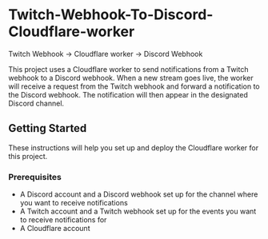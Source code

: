 # Twitch-Webhook-To-Discord-Cloudflare-worker
Twitch Webhook -> Cloudflare worker -> Discord Webhook

This project uses a Cloudflare worker to send notifications from a Twitch webhook to a Discord webhook. When a new stream goes live, the worker will receive a request from the Twitch webhook and forward a notification to the Discord webhook. The notification will then appear in the designated Discord channel.

## Getting Started

These instructions will help you set up and deploy the Cloudflare worker for this project.

### Prerequisites

- A Discord account and a Discord webhook set up for the channel where you want to receive notifications
- A Twitch account and a Twitch webhook set up for the events you want to receive notifications for
- A Cloudflare account
